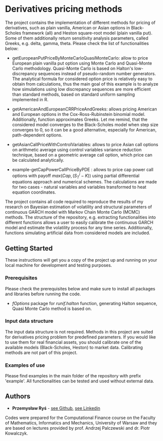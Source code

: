 # Derivatives pricing methods

The project contains the implementation of different methods for pricing of derivatives, such as plain vanilla, American or Asian options in Black-Scholes framework (all) and Heston square-root model (plain vanilla put). Some of them additionally return sensitivity analysis parameters, called Greeks, e.g. delta, gamma, theta. Please check the list of functionalities below:

- getEuropeanPutPriceByMonteCarloQuasiMonteCarlo: allow to price European plain vanilla put option using Monte Carlo and Quasi-Monte Carlo methodology. Quasi-Monte Carlo is based on Halton's low-discrepancy sequences instead of pseudo-random number generators. The analytical formula for considered option price is relatively easy to obtain from calculations, thus the main goal of this example is to analyze how simulations using low discrepancy sequences are more efficient than standard methods, based on standard uniform sampling implemented in R.

- getAmericanAndEuropeanCRRPriceAndGreeks: allows pricing American and European options in the Cox-Ross-Rubinstein binomial model. Additionally, function approximates Greeks. Let me remind, that the considered model converges to the Black-Scholes model when step size converges to 0, so it can be a good alternative, especially for American, path-dependent options.

- getAsianCallPriceWithControlVariables: allows to price Asian call options on arithmetic average using control variables variance reduction technique, based on a geometric average call option, which price can be calculated analytically. 

- example-getCapPowerCallPriceByPDE : allows to price cap power call options with payoff $max(Cap,(S_T^i-K))$ using partial differential equations approach and numerical schemes. The calculations are made for two cases - natural variables and variables transformed to heat equation coordinates.

The project contains all code required to reproduce the results of my research on Bayesian estimation of volatility and structural parameters of continuous GARCH model with Markov Chain Monte Carlo (MCMC) methods. The structure of the repository, e.g. extracting functionalities into different functions allows a user to easily calibrate the continuous GARCH model and estimate the volatility process for any time series. Additionally, functions simulating artificial data from considered models are included.

## Getting Started

These instructions will get you a copy of the project up and running on your local machine for development and testing purposes.

### Prerequisites

Please check the prerequisites below and make sure to install all packages and libraries before running the code.

- *fOptions* package for *runif.halton* function, generating Halton sequence, Quasi Monte Carlo method is based on.

### Input data structure

The input data structure is not required. Methods in this project are suited for derivatives pricing problem for predefined parameters. If you would like to use them for real financial assets, you should calibrate one of the available models (Black-Scholes, Heston) to market data. Calibrating methods are not part of this project.

### Examples of use

Please find examples in the main folder of the repository with prefix 'example'. All functionalities can be tested and used without external data.

## Authors

* **Przemysław Ryś** - [see Github](https://github.com/PrzemyslawRys), [see Linkedin](https://www.linkedin.com/in/przemyslawrys/)

Codes were prepared for the Computational Finance course on the Faculty of Mathematics, Informatics and Mechanics, University of Warsaw and they are based on lectures provided by prof. Andrzej Palczewski and dr. Piotr Kowalczyk.